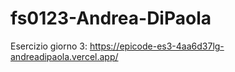 # fs0123-Andrea-DiPaola

Esercizio giorno 3: https://epicode-es3-4aa6d37lg-andreadipaola.vercel.app/

